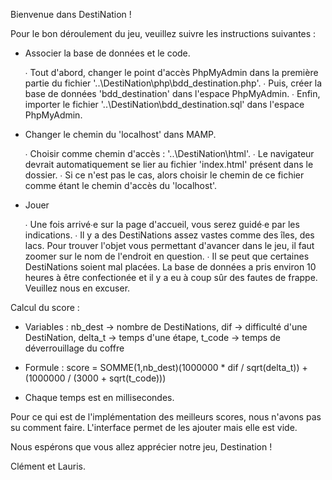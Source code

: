 Bienvenue dans DestiNation !


Pour le bon déroulement du jeu, veuillez suivre les instructions suivantes :


 - Associer la base de données et le code.

	∙ Tout d'abord, changer le point d'accès PhpMyAdmin dans la première partie du fichier '..\DestiNation\php\bdd_destination.php'.
	∙ Puis, créer la base de données 'bdd_destination' dans l'espace PhpMyAdmin.
	∙ Enfin, importer le fichier '..\DestiNation\bdd_destination.sql' dans l'espace PhpMyAdmin.


 - Changer le chemin du 'localhost' dans MAMP.

	∙ Choisir comme chemin d'accès : '..\DestiNation\html\'.
	∙ Le navigateur devrait automatiquement se lier au fichier 'index.html' présent dans le dossier.
	∙ Si ce n'est pas le cas, alors choisir le chemin de ce fichier comme étant le chemin d'accès du 'localhost'.


 - Jouer

	∙ Une fois arrivé∙e sur la page d'accueil, vous serez guidé∙e par les indications.
	∙ Il y a des DestiNations assez vastes comme des îles, des lacs. Pour trouver l'objet vous permettant d'avancer dans le jeu, il faut zoomer sur le nom de l'endroit en question.
	∙ Il se peut que certaines DestiNations soient mal placées. La base de données a pris environ 10 heures à être confectionée et il y a eu à coup sûr des fautes de frappe. Veuillez nous en excuser.
   

Calcul du score :


 - Variables : nb_dest -> nombre de DestiNations, dif -> difficulté d'une DestiNation, delta_t -> temps d'une étape, t_code -> temps de déverrouillage du coffre

 - Formule : score = SOMME(1,nb_dest)(1000000 * dif / sqrt(delta_t)) + (1000000 / (3000 + sqrt(t_code)))

 - Chaque temps est en millisecondes.



Pour ce qui est de l'implémentation des meilleurs scores, nous n'avons pas su comment faire. L'interface permet de les ajouter mais elle est vide.


Nous espérons que vous allez apprécier notre jeu, Destination !


Clément et Lauris. 

